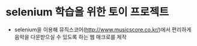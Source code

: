 # selenium 학습을 위한 토이 프로젝트

- selenium을 이용해 뮤직스코어(http://www.musicscore.co.kr/)에서 편리하게 음악을 다운받으실 수 있도록 하는 웹 매크로를 제작 